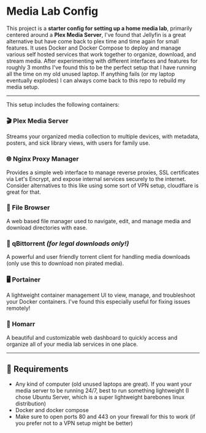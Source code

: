 # Media Lab Config

This project is a **starter config for setting up a home media lab**, primarily centered around a **Plex Media Server**, I've found that Jellyfin is a great alternative but have come back to plex time and time again for small features. It uses Docker and Docker Compose to deploy and manage various self hosted services that work together to organize, download, and stream media. After experimenting with different interfaces and features for roughly 3 months I've found this to be the perfect setup that I have running all the time on my old unused laptop. If anything fails (or my laptop eventually explodes) I can always come back to this repo to rebuild my media setup.

---


This setup includes the following containers:

### 🎬 Plex Media Server
Streams your organized media collection to multiple devices, with metadata, posters, and sick library views, with users for family use.

### 🌐 Nginx Proxy Manager
Provides a simple web interface to manage reverse proxies, SSL certificates via Let's Encrypt, and expose internal services securely to the internet. Consider alternatives to this like using some sort of VPN setup, cloudflare is great for that.

### 📁 File Browser
A web based file manager used to navigate, edit, and manage media and download directories with ease.

### 🌊 qBittorrent *(for legal downloads only!)*
A powerful and user friendly torrent client for handling media downloads (only use this to download non pirated media).

### 🖥️ Portainer
A lightweight container management UI to view, manage, and troubleshoot your Docker containers. I've found this especially useful for fixing issues remotely!

### 🧭 Homarr
A beautiful and customizable web dashboard to quickly access and organize all of your media lab services in one place.

---

## 🧱 Requirements

- Any kind of computer (old unused laptops are great). If you want your media server to be running 24/7, best to run something lightweight (I chose Ubuntu Server, which is a super lightweight barebones linux distribution)
- Docker and docker compose
- Make sure to open ports 80 and 443 on your firewall for this to work (if you prefer not to a VPN setup might be better)
